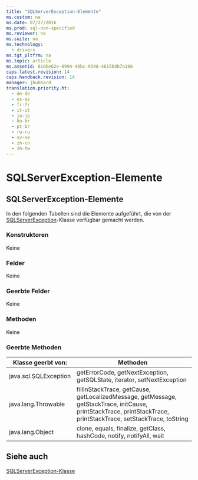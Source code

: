 ```yaml
---
title: "SQLServerException-Elemente"
ms.custom: na
ms.date: 07/27/2016
ms.prod: sql-non-specified
ms.reviewer: na
ms.suite: na
ms.technology: 
  - drivers
ms.tgt_pltfrm: na
ms.topic: article
ms.assetid: 610be62e-0994-40bc-9348-4615b9b7a180
caps.latest.revision: 14
caps.handback.revision: 14
manager: jhubbard
translation.priority.ht: 
  - de-de
  - es-es
  - fr-fr
  - it-it
  - ja-jp
  - ko-kr
  - pt-br
  - ru-ru
  - sv-se
  - zh-cn
  - zh-tw
---
```

# SQLServerException-Elemente
    
## SQLServerException\-Elemente  
 In den folgenden Tabellen sind die Elemente aufgeführt, die von der [SQLServerException](../content/SQLServerException-Class.md)\-Klasse verfügbar gemacht werden.  
  
### Konstruktoren  
 Keine  
  
### Felder  
 Keine  
  
### Geerbte Felder  
 Keine  
  
### Methoden  
 Keine  
  
### Geerbte Methoden  
  
|Klasse geerbt von:|Methoden|  
|------------------------|--------------|  
|java.sql.SQLException|getErrorCode, getNextException, getSQLState, iterator, setNextException|  
|java.lang.Throwable|fillInStackTrace, getCause, getLocalizedMessage, getMessage, getStackTrace, initCause, printStackTrace, printStackTrace, printStackTrace, setStackTrace, toString|  
|java.lang.Object|clone, equals, finalize, getClass, hashCode, notify, notifyAll, wait|  
  
## Siehe auch  
 [SQLServerException-Klasse](../content/SQLServerException-Class.md)  
  
  
